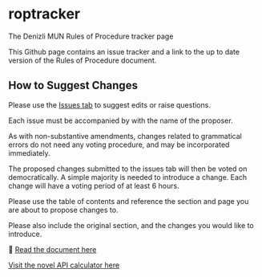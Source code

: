 # roptracker
The Denizli MUN Rules of Procedure tracker page

This Github page contains an issue tracker and a link to the up to date version of the Rules of Procedure document.

## How to Suggest Changes
Please use the [Issues tab](https://github.com/swift21/roptracker/issues) to suggest edits or raise questions.

Each issue must be accompanied by with the name of the proposer.

As with non-substantive amendments, changes related to grammatical errors do not need any voting procedure, and may be incorporated immediately.

The proposed changes submitted to the issues tab will then be voted on democratically. A simple majority is needed to introduce a change. Each change will have a voting period of at least 6 hours.

Please use the table of contents and reference the section and page you are about to propose changes to.

Please also include the original section, and the changes you would like to introduce.

📄 [Read the document here](https://docs.google.com/document/d/1g0EWn4HKSUZp0wPfdrvH1yid6dzOgxf_iI9Sf1iwsDo/edit?usp=sharing)

[Visit the novel API calculator here](https://swift21.github.io/apicalculator/)
